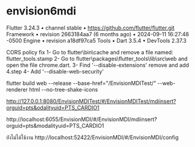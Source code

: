 # envision6mdi

Flutter 3.24.3 • channel stable • https://github.com/flutter/flutter.git
Framework • revision 2663184aa7 (6 months ago) • 2024-09-11 16:27:48 -0500
Engine • revision a18df97ca5
Tools • Dart 3.5.4 • DevTools 2.37.3

CORS policy fix
1- Go to flutter\bin\cache and remove a file named: flutter_tools.stamp
2- Go to flutter\packages\flutter_tools\lib\src\web and open the file chrome.dart.
3- Find '--disable-extensions' remove and add 4.step
4- Add '--disable-web-security'

flutter build web --release --base-href="/EnvisionMDITest/" --web-renderer html --no-tree-shake-icons  


http://127.0.0.1:8080/EnvisionMDITest/#/EnvisionMDITest/mdiinsert?orguid=pts&odalityuid=PTS_CARDIO1

http://localhost:6055/EnvisionMDI/#/EnvisionMDI/mdiinsert?orguid=pts&modalityuid=PTS_CARDIO1

ยังไม่ได้ใช้งาน
http://localhost:52422/EnvisionMDI/#/EnvisionMDI/config